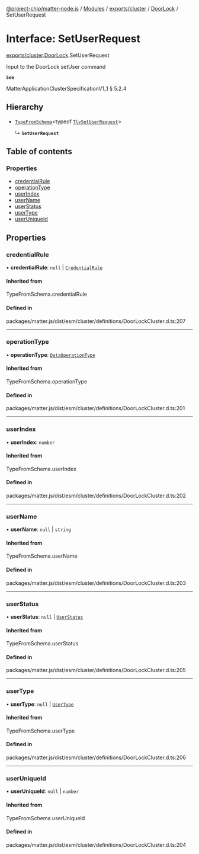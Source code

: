 [@project-chip/matter-node.js](../README.md) / [Modules](../modules.md) / [exports/cluster](../modules/exports_cluster.md) / [DoorLock](../modules/exports_cluster.DoorLock.md) / SetUserRequest

# Interface: SetUserRequest

[exports/cluster](../modules/exports_cluster.md).[DoorLock](../modules/exports_cluster.DoorLock.md).SetUserRequest

Input to the DoorLock setUser command

**`See`**

MatterApplicationClusterSpecificationV1_1 § 5.2.4

## Hierarchy

- [`TypeFromSchema`](../modules/exports_tlv.md#typefromschema)\<typeof [`TlvSetUserRequest`](../modules/exports_cluster.DoorLock.md#tlvsetuserrequest)\>

  ↳ **`SetUserRequest`**

## Table of contents

### Properties

- [credentialRule](exports_cluster.DoorLock.SetUserRequest.md#credentialrule)
- [operationType](exports_cluster.DoorLock.SetUserRequest.md#operationtype)
- [userIndex](exports_cluster.DoorLock.SetUserRequest.md#userindex)
- [userName](exports_cluster.DoorLock.SetUserRequest.md#username)
- [userStatus](exports_cluster.DoorLock.SetUserRequest.md#userstatus)
- [userType](exports_cluster.DoorLock.SetUserRequest.md#usertype)
- [userUniqueId](exports_cluster.DoorLock.SetUserRequest.md#useruniqueid)

## Properties

### credentialRule

• **credentialRule**: ``null`` \| [`CredentialRule`](../enums/exports_cluster.DoorLock.CredentialRule.md)

#### Inherited from

TypeFromSchema.credentialRule

#### Defined in

packages/matter.js/dist/esm/cluster/definitions/DoorLockCluster.d.ts:207

___

### operationType

• **operationType**: [`DataOperationType`](../enums/exports_cluster.DoorLock.DataOperationType.md)

#### Inherited from

TypeFromSchema.operationType

#### Defined in

packages/matter.js/dist/esm/cluster/definitions/DoorLockCluster.d.ts:201

___

### userIndex

• **userIndex**: `number`

#### Inherited from

TypeFromSchema.userIndex

#### Defined in

packages/matter.js/dist/esm/cluster/definitions/DoorLockCluster.d.ts:202

___

### userName

• **userName**: ``null`` \| `string`

#### Inherited from

TypeFromSchema.userName

#### Defined in

packages/matter.js/dist/esm/cluster/definitions/DoorLockCluster.d.ts:203

___

### userStatus

• **userStatus**: ``null`` \| [`UserStatus`](../enums/exports_cluster.DoorLock.UserStatus.md)

#### Inherited from

TypeFromSchema.userStatus

#### Defined in

packages/matter.js/dist/esm/cluster/definitions/DoorLockCluster.d.ts:205

___

### userType

• **userType**: ``null`` \| [`UserType`](../enums/exports_cluster.DoorLock.UserType.md)

#### Inherited from

TypeFromSchema.userType

#### Defined in

packages/matter.js/dist/esm/cluster/definitions/DoorLockCluster.d.ts:206

___

### userUniqueId

• **userUniqueId**: ``null`` \| `number`

#### Inherited from

TypeFromSchema.userUniqueId

#### Defined in

packages/matter.js/dist/esm/cluster/definitions/DoorLockCluster.d.ts:204
